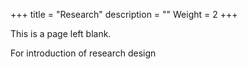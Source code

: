 +++
title = "Research"
description = ""
Weight = 2
+++

This is a page left blank.

For introduction of research design